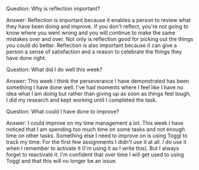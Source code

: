 Question: Why is reflection important?

Answer: Reflection is important because it enables a person to review what they have been doing and improve. If you don't reflect, you're not going to know where you went wrong and you will continue to make the same mistakes over and over. Not only is reflection good for picking out the things you could do better. Reflection is also important because it can give a person a sense of satisfaction and a reason to celebrate the things they have done right.

Question: What did I do well this week?

Answer: This week I think the perseverance I have demonstrated has been something I have done well. I've had moments where I feel like I have no idea what I am doing but rather than giving up as soon as things feel tough, I did my research and kept working until I completed the task.

Question: What could I have done to improve?

Answer: I could improve on my time management a lot. This week I have noticed that I am spending too much time on some tasks and not enough time on other tasks. Something else I need to improve on is using Toggl to track my time. For the first few assignments I didn't use it at all. I do use it when I remember to activate it (I'm using it as I write this). But I always forget to reactivate it. I'm confident that over time I will get used to using Toggl and that this will no longer be an issue.
